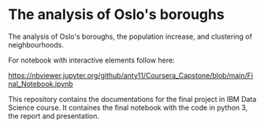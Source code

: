 # The analysis of Oslo's boroughs

The analysis of Oslo's boroughs, the population increase, and clustering of neighbourhoods.

For notebook with interactive elements follow here:

https://nbviewer.jupyter.org/github/anty11/Coursera_Capstone/blob/main/Final_Notebook.ipynb

This repository contains the documentations for the final project in IBM Data Science course. It containes the final notebook with the code in python 3, the report and presentation. 
